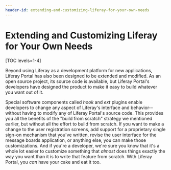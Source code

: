 ```yaml
---
header-id: extending-and-customizing-liferay-for-your-own-needs
---
```


# Extending and Customizing Liferay for Your Own Needs

[TOC levels=1-4]

Beyond using Liferay as a development platform for new applications, Liferay
Portal has also been designed to be extended and modified. As an open source
project, its source code is available, but Liferay Portal's developers have
designed the product to make it easy to build whatever you want out of it. 

Special software components called *hook* and *ext* plugins enable developers to
change any aspect of Liferay's interface and behavior--without having to modify
any of Liferay Portal's source code. This provides you all the benefits of the
"build from scratch" strategy we mentioned earlier, but without all the effort
to build from scratch. If you want to make a change to the user registration
screens, add support for a proprietary single sign-on mechanism that you've
written, revise the user interface for the message boards application, or
anything else, you can make those customizations. And if you're a developer,
we're sure you know that it's a whole lot easier to customize something that
*almost* does things exactly the way you want than it is to write that feature
from scratch. With Liferay Portal, you *can* have your cake and eat it too. 
